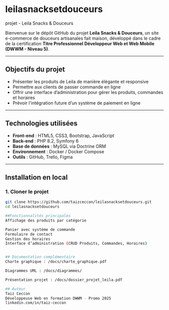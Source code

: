# leilasnacksetdouceurs
projet - Leila Snacks & Douceurs

Bienvenue sur le dépôt GitHub du projet **Leila Snacks & Douceurs**, un site e-commerce de douceurs artisanales fait maison, développé dans le cadre de la certification **Titre Professionnel Développeur Web et Web Mobile (DWWM - Niveau 5)**.

---

## Objectifs du projet

- Présenter les produits de Leila de manière élégante et responsive
- Permettre aux clients de passer commande en ligne
- Offrir une interface d’administration pour gérer les produits, commandes et horaires
- Prévoir l'intégration future d’un système de paiement en ligne

---

## Technologies utilisées

- **Front-end** : HTML5, CSS3, Bootstrap, JavaScript
- **Back-end** : PHP 8.2, Symfony 6
- **Base de données** : MySQL via Doctrine ORM
- **Environnement** : Docker / Docker Compose
- **Outils** : GitHub, Trello, Figma

---

##  Installation en local

### 1. Cloner le projet
```bash
git clone https://github.com/taizceccon/leilasnacksetdouceurs.git
cd leilasnacksetdouceurs

##Fonctionnalités principales
Affichage des produits par catégorie

Panier avec système de commande
Formulaire de contact
Gestion des horaires
Interface d’administration (CRUD Produits, Commandes, Horaires)


## Documentation complémentaire
Charte graphique : /docs/charte_graphique.pdf

Diagrammes UML : /docs/diagrammes/

Présentation projet : /docs/dossier_projet_leila.pdf

## Auteur
Taiz Ceccon 
Développeuse Web en formation DWWM - Promo 2025
linkedin.com/in/taiz-ceccon
